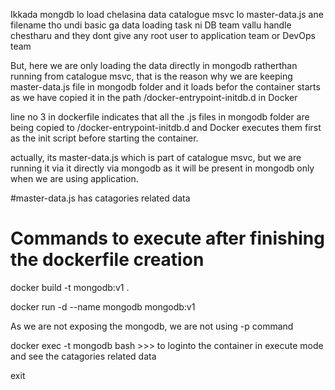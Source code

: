 Ikkada mongdb lo load chelasina data catalogue msvc lo master-data.js ane filename tho undi
basic ga data loading task ni DB team vallu handle chestharu and they dont give any root user to application team or DevOps team

But, here we are only loading the data directly in mongodb ratherthan running from catalogue msvc, that is the reason why we are keeping master-data.js file in mongodb folder and it loads befor the container starts as we have copied it in the path /docker-entrypoint-initdb.d in Docker

 line no 3 in dockerfile indicates that all the .js files in mongodb folder are being copied to /docker-entrypoint-initdb.d and Docker executes them first as the init script before starting the container.

actually, its master-data.js which is part of catalogue msvc, but we are running it via it directly via mongodb as it will be present in mongodb only when we are using application.

#master-data.js has catagories related data

# Commands to execute after finishing the dockerfile creation

 docker build -t mongodb:v1 .

 docker run -d --name mongodb mongodb:v1

 As we are not exposing the mongodb, we are not using -p command 

docker exec -t mongodb <container-id> bash  >>>  to loginto the container in execute mode and see the catagories related data

exit

